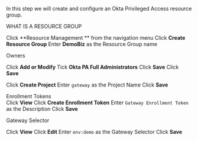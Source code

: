 In this step we will create and configure an Okta Privileged Access resource group.

WHAT IS A RESOURCE GROUP

Click **Resource Management ** from the navigation menu
Click **Create Resource Group**
Enter **DemoBiz** as the Resource Group name  

Owners

Click **Add or Modify**
Tick **Okta PA Full Administrators**
Click **Save**
Click **Save**  

Click **Create Project**
Enter `gateway` as the Project Name
Click **Save**  

Enrollment Tokens  
Click **View**
Click **Create Enrollment Token**
Enter `Gateway Enrollment Token` as the Description
Click **Save**  

Gateway Selector  

Click **View**
Click **Edit**
Enter `env:demo` as the Gateway Selector
Click **Save**

